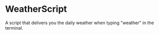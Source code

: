 # WeatherScript
A script that delivers you the daily weather when typing "weather" in the terminal.
